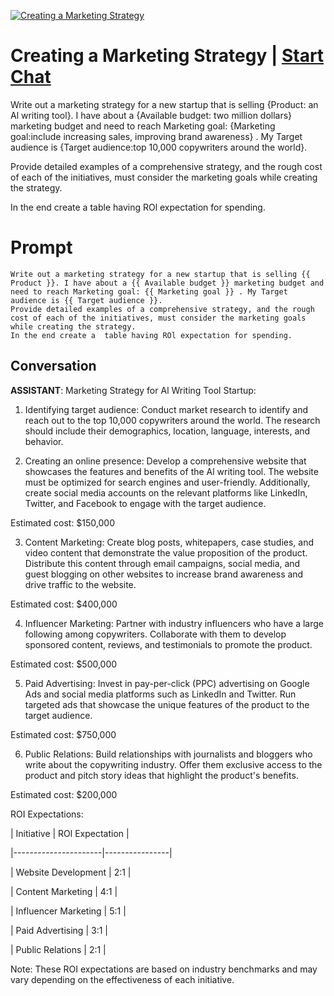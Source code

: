 
[![Creating a Marketing Strategy](https://flow-prompt-covers.s3.us-west-1.amazonaws.com/icon/realistic/real_9.png)](https://gptcall.net/chat.html?data=%7B%22contact%22%3A%7B%22id%22%3A%22hd5zNkMG06WHEda-CEGQS%22%2C%22flow%22%3Atrue%7D%7D)
# Creating a Marketing Strategy | [Start Chat](https://gptcall.net/chat.html?data=%7B%22contact%22%3A%7B%22id%22%3A%22hd5zNkMG06WHEda-CEGQS%22%2C%22flow%22%3Atrue%7D%7D)
Write out a marketing strategy for a new startup that is selling {Product: an Al writing tool}. I have about a {Available budget: two million dollars} marketing budget and need to reach Marketing goal: {Marketing goal:include increasing sales, improving brand awareness} . My Target audience is {Target audience:top 10,000 copywriters around the world}.

Provide detailed examples of a comprehensive strategy, and the rough cost of each of the initiatives, must consider the marketing goals while creating the strategy.

In the end create a table having ROl expectation for spending.

# Prompt

```
Write out a marketing strategy for a new startup that is selling {{ Product }}. I have about a {{ Available budget }} marketing budget and need to reach Marketing goal: {{ Marketing goal }} . My Target audience is {{ Target audience }}.
Provide detailed examples of a comprehensive strategy, and the rough cost of each of the initiatives, must consider the marketing goals while creating the strategy.
In the end create a  table having ROl expectation for spending.
```

## Conversation

**ASSISTANT**: Marketing Strategy for Al Writing Tool Startup:



1. Identifying target audience: Conduct market research to identify and reach out to the top 10,000 copywriters around the world. The research should include their demographics, location, language, interests, and behavior.



2. Creating an online presence: Develop a comprehensive website that showcases the features and benefits of the Al writing tool. The website must be optimized for search engines and user-friendly. Additionally, create social media accounts on the relevant platforms like LinkedIn, Twitter, and Facebook to engage with the target audience.



Estimated cost: $150,000



3. Content Marketing: Create blog posts, whitepapers, case studies, and video content that demonstrate the value proposition of the product. Distribute this content through email campaigns, social media, and guest blogging on other websites to increase brand awareness and drive traffic to the website.



Estimated cost: $400,000



4. Influencer Marketing: Partner with industry influencers who have a large following among copywriters. Collaborate with them to develop sponsored content, reviews, and testimonials to promote the product.



Estimated cost: $500,000



5. Paid Advertising: Invest in pay-per-click (PPC) advertising on Google Ads and social media platforms such as LinkedIn and Twitter. Run targeted ads that showcase the unique features of the product to the target audience.



Estimated cost: $750,000



6. Public Relations: Build relationships with journalists and bloggers who write about the copywriting industry. Offer them exclusive access to the product and pitch story ideas that highlight the product's benefits.



Estimated cost: $200,000



ROI Expectations:



| Initiative           | ROl Expectation |

|----------------------|----------------|

| Website Development  | 2:1            |

| Content Marketing    | 4:1            |

| Influencer Marketing | 5:1            |

| Paid Advertising     | 3:1            |

| Public Relations     | 2:1            |



Note: These ROI expectations are based on industry benchmarks and may vary depending on the effectiveness of each initiative.


